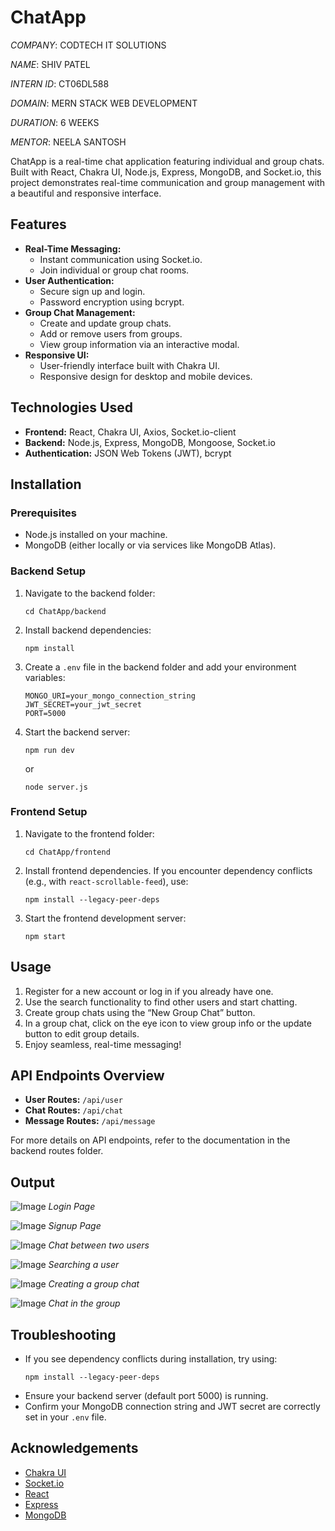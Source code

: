 # ChatApp

_COMPANY_: CODTECH IT SOLUTIONS

_NAME_: SHIV PATEL

_INTERN ID_: CT06DL588

_DOMAIN_: MERN STACK WEB DEVELOPMENT

_DURATION_: 6 WEEKS

_MENTOR_: NEELA SANTOSH

ChatApp is a real-time chat application featuring individual and group chats. Built with React, Chakra UI, Node.js, Express, MongoDB, and Socket.io, this project demonstrates real-time communication and group management with a beautiful and responsive interface.

## Features

- **Real-Time Messaging:**
  - Instant communication using Socket.io.
  - Join individual or group chat rooms.
- **User Authentication:**
  - Secure sign up and login.
  - Password encryption using bcrypt.
- **Group Chat Management:**
  - Create and update group chats.
  - Add or remove users from groups.
  - View group information via an interactive modal.
- **Responsive UI:**
  - User-friendly interface built with Chakra UI.
  - Responsive design for desktop and mobile devices.

## Technologies Used

- **Frontend:** React, Chakra UI, Axios, Socket.io-client
- **Backend:** Node.js, Express, MongoDB, Mongoose, Socket.io
- **Authentication:** JSON Web Tokens (JWT), bcrypt

## Installation

### Prerequisites

- Node.js installed on your machine.
- MongoDB (either locally or via services like MongoDB Atlas).

### Backend Setup

1. Navigate to the backend folder:
   ```shell
   cd ChatApp/backend
   ```
2. Install backend dependencies:
   ```shell
   npm install
   ```
3. Create a `.env` file in the backend folder and add your environment variables:
   ```env
   MONGO_URI=your_mongo_connection_string
   JWT_SECRET=your_jwt_secret
   PORT=5000
   ```
4. Start the backend server:
   ```shell
   npm run dev
   ```
   or
   ```shell
   node server.js
   ```

### Frontend Setup

1. Navigate to the frontend folder:
   ```shell
   cd ChatApp/frontend
   ```
2. Install frontend dependencies. If you encounter dependency conflicts (e.g., with `react-scrollable-feed`), use:
   ```shell
   npm install --legacy-peer-deps
   ```
3. Start the frontend development server:
   ```shell
   npm start
   ```

## Usage

1. Register for a new account or log in if you already have one.
2. Use the search functionality to find other users and start chatting.
3. Create group chats using the “New Group Chat” button.
4. In a group chat, click on the eye icon to view group info or the update button to edit group details.
5. Enjoy seamless, real-time messaging!

## API Endpoints Overview

- **User Routes:** `/api/user`
- **Chat Routes:** `/api/chat`
- **Message Routes:** `/api/message`

For more details on API endpoints, refer to the documentation in the backend routes folder.

## Output
![Image](https://github.com/user-attachments/assets/c33ffe11-06b2-4181-a7ae-f9f7548d8987)
_Login Page_

![Image](https://github.com/user-attachments/assets/1b38def6-78e2-4400-b7ad-5bbf4a64ebd1)
_Signup Page_

![Image](https://github.com/user-attachments/assets/5cb19c7e-cac6-4c26-a85c-42a9b10dc593)
_Chat between two users_

![Image](https://github.com/user-attachments/assets/d91f12ca-feb7-407f-a21c-fbd3a9503584)
_Searching a user_

![Image](https://github.com/user-attachments/assets/76406d3e-05e7-4aee-be15-c5f4a8011a06)
_Creating a group chat_

![Image](https://github.com/user-attachments/assets/f87a565f-9dfc-44bc-a5a8-d555c9f98311)
_Chat in the group_


## Troubleshooting

- If you see dependency conflicts during installation, try using:
  ```shell
  npm install --legacy-peer-deps
  ```
- Ensure your backend server (default port 5000) is running.
- Confirm your MongoDB connection string and JWT secret are correctly set in your `.env` file.

## Acknowledgements

- [Chakra UI](https://chakra-ui.com/)
- [Socket.io](https://socket.io/)
- [React](https://reactjs.org/)
- [Express](https://expressjs.com/)
- [MongoDB](https://www.mongodb.com/)
